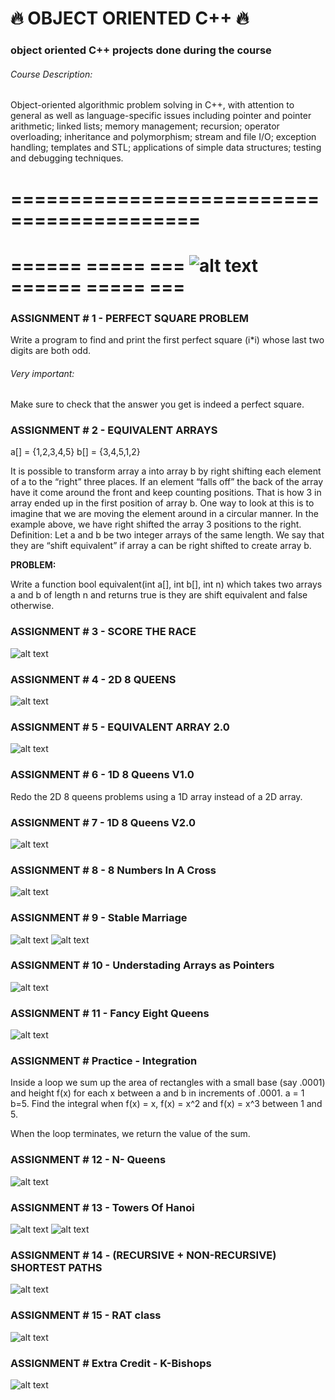 # :fire: OBJECT ORIENTED C++ :fire:

### object oriented C++ projects  done during the course 

###### Course Description:

Object-oriented algorithmic problem solving in C++, with attention to general as well as language-specific issues including pointer and pointer arithmetic; linked lists; memory management; recursion; operator overloading; inheritance and polymorphism; stream and file I/O; exception handling; templates and STL; applications of simple data structures; testing and debugging techniques. 
 # ========================================== 
 # ====== ===== ===   ![alt text](https://www.freeiconspng.com/uploads/c--logo-icon-1.png) ====== ===== ===

### ASSIGNMENT # 1 - PERFECT SQUARE PROBLEM
Write a program to find and print the first perfect square (i*i) whose last two digits are both odd.

###### Very important:
Make sure to check that the answer you get is indeed a perfect square.

### ASSIGNMENT # 2 - EQUIVALENT ARRAYS
a[] = {1,2,3,4,5}
b[] = {3,4,5,1,2}

It is possible to transform array a into array b by right shifting each element of a to the “right”
three places. If an element “falls off” the back of the array have it come around the front and
keep counting positions. That is how 3 in array ended up in the first position of array b. One
way to look at this is to imagine that we are moving the element around in a circular manner.
In the example above, we have right shifted the array 3 positions to the right.
Definition: Let a and b be two integer arrays of the same length. We say that they are “shift
equivalent” if array a can be right shifted to create array b.

**PROBLEM:**

Write a function
bool equivalent(int a[], int b[], int n)
which takes two arrays a and b of length n and returns true is they are shift equivalent and false
otherwise.   

### ASSIGNMENT # 3 - SCORE THE RACE

![alt text](https://i.imgur.com/KLPk5Ir.png?1)

### ASSIGNMENT # 4 - 2D 8 QUEENS 
![alt text](https://i.imgur.com/4oLFdWW.png)
      
### ASSIGNMENT # 5 - EQUIVALENT ARRAY 2.0
 ![alt text](https://i.imgur.com/bV3C19Z.png)     

### ASSIGNMENT # 6 - 1D 8 Queens V1.0
Redo the 2D 8 queens problems using a 1D array instead of a 2D array.

### ASSIGNMENT # 7 - 1D 8 Queens V2.0
 ![alt text](https://i.imgur.com/kBip7aI.png)   
 
### ASSIGNMENT # 8 - 8 Numbers In A Cross
 ![alt text](https://i.imgur.com/bQc8yQW.png) 
 
### ASSIGNMENT # 9 - Stable Marriage
 ![alt text](https://i.imgur.com/2DYhhpY.png)
 ![alt text](https://i.imgur.com/NLKkCVw.png) 
      
### ASSIGNMENT # 10 - Understading Arrays as Pointers 
 ![alt text](https://i.imgur.com/BD0U2ls.png)
    
### ASSIGNMENT # 11 - Fancy Eight Queens
 ![alt text](https://i.imgur.com/J7ti17N.png)
 
### ASSIGNMENT # Practice  - Integration
  Inside a loop we sum up the area of rectangles with a small base (say .0001) and
  height f(x) for each x between a and b in increments of .0001. a = 1 b=5. Find 
  the integral when f(x) = x, f(x) = x^2 and f(x) = x^3 between 1 and 5. 
  
  When the loop terminates, we return the value of the sum.
  
### ASSIGNMENT # 12 - N- Queens
  ![alt text](https://i.imgur.com/q9wJl39.png)
  
### ASSIGNMENT # 13 - Towers Of Hanoi
  ![alt text](https://i.imgur.com/rNtd1BD.png)
  ![alt text](https://i.imgur.com/KoxEX03.png)
  
### ASSIGNMENT # 14  - (RECURSIVE + NON-RECURSIVE) SHORTEST PATHS
  ![alt text](https://i.imgur.com/OSffU7u.png)
     
### ASSIGNMENT # 15 - RAT class
  ![alt text](https://i.imgur.com/uONTthi.png)
       
### ASSIGNMENT # Extra Credit - K-Bishops
  ![alt text](https://i.imgur.com/qgIiCvZ.png)

